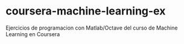 # coursera-machine-learning-ex
Ejercicios de programacion con Matlab/Octave del curso de Machine Learning en Coursera
